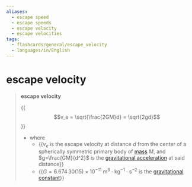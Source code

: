 ```yaml
---
aliases:
  - escape speed
  - escape speeds
  - escape velocity
  - escape velocities
tags:
  - flashcards/general/escape_velocity
  - languages/in/English
---
```


# escape velocity

> __escape velocity__
>
> {{$$v_e = \sqrt{\frac{2GM}d} = \sqrt{2gd}$$}}
>
> - where
>     - {{$v_e$ is the escape velocity at distance $d$ from the center of a spherically symmetric primary body of [mass](mass.md) $M$, and $g=\frac{GM}{d^2}$ is the [gravitational acceleration](gravitational%20acceleration.md) at said distance}}
>     - {{$G = 6.674\,30(15) \times 10^{−11} \mathrm{\ m^3 \cdot kg^{-1} \cdot s^{−2} }$ is the [gravitational constant](gravitational%20constant.md)}}
